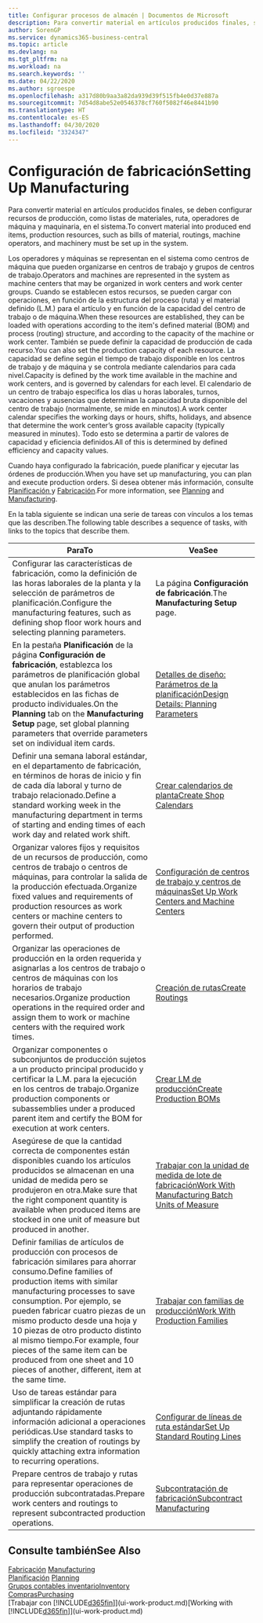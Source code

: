 ```yaml
---
title: Configurar procesos de almacén | Documentos de Microsoft
description: Para convertir material en artículos producidos finales, se deben configurar recursos de producción, como listas de materiales, ruta, operadores de máquina y maquinaria, en el sistema.
author: SorenGP
ms.service: dynamics365-business-central
ms.topic: article
ms.devlang: na
ms.tgt_pltfrm: na
ms.workload: na
ms.search.keywords: ''
ms.date: 04/22/2020
ms.author: sgroespe
ms.openlocfilehash: a317d80b9aa3a82da939d39f515fb4e0d37e887a
ms.sourcegitcommit: 7d54d8abe52e0546378cf760f5082f46e8441b90
ms.translationtype: HT
ms.contentlocale: es-ES
ms.lasthandoff: 04/30/2020
ms.locfileid: "3324347"
---
```

# <a name="setting-up-manufacturing"></a><span data-ttu-id="31211-103">Configuración de fabricación</span><span class="sxs-lookup"><span data-stu-id="31211-103">Setting Up Manufacturing</span></span>
<span data-ttu-id="31211-104">Para convertir material en artículos producidos finales, se deben configurar recursos de producción, como listas de materiales, ruta, operadores de máquina y maquinaria, en el sistema.</span><span class="sxs-lookup"><span data-stu-id="31211-104">To convert material into produced end items, production resources, such as bills of material, routings, machine operators, and machinery must be set up in the system.</span></span>

<span data-ttu-id="31211-105">Los operadores y máquinas se representan en el sistema como centros de máquina que pueden organizarse en centros de trabajo y grupos de centros de trabajo.</span><span class="sxs-lookup"><span data-stu-id="31211-105">Operators and machines are represented in the system as machine centers that may be organized in work centers and work center groups.</span></span> <span data-ttu-id="31211-106">Cuando se establecen estos recursos, se pueden cargar con operaciones, en función de la estructura del proceso (ruta) y el material definido (L.M.) para el artículo y en función de la capacidad del centro de trabajo o de máquina.</span><span class="sxs-lookup"><span data-stu-id="31211-106">When these resources are established, they can be loaded with operations according to the item's defined material (BOM) and process (routing) structure, and according to the capacity of the machine or work center.</span></span> <span data-ttu-id="31211-107">También se puede definir la capacidad de producción de cada recurso.</span><span class="sxs-lookup"><span data-stu-id="31211-107">You can also set the production capacity of each resource.</span></span> <span data-ttu-id="31211-108">La capacidad se define según el tiempo de trabajo disponible en los centros de trabajo y de máquina y se controla mediante calendarios para cada nivel.</span><span class="sxs-lookup"><span data-stu-id="31211-108">Capacity is defined by the work time available in the machine and work centers, and is governed by calendars for each level.</span></span> <span data-ttu-id="31211-109">El calendario de un centro de trabajo especifica los días u horas laborales, turnos, vacaciones y ausencias que determinan la capacidad bruta disponible del centro de trabajo (normalmente, se mide en minutos).</span><span class="sxs-lookup"><span data-stu-id="31211-109">A work center calendar specifies the working days or hours, shifts, holidays, and absence that determine the work center’s gross available capacity (typically measured in minutes).</span></span> <span data-ttu-id="31211-110">Todo esto se determina a partir de valores de capacidad y eficiencia definidos.</span><span class="sxs-lookup"><span data-stu-id="31211-110">All of this is determined by defined efficiency and capacity values.</span></span>  

<span data-ttu-id="31211-111">Cuando haya configurado la fabricación, puede planificar y ejecutar las órdenes de producción.</span><span class="sxs-lookup"><span data-stu-id="31211-111">When you have set up manufacturing, you can plan and execute production orders.</span></span> <span data-ttu-id="31211-112">Si desea obtener más información, consulte [Planificación ](production-planning.md) y [Fabricación](production-manage-manufacturing.md).</span><span class="sxs-lookup"><span data-stu-id="31211-112">For more information, see [Planning](production-planning.md) and [Manufacturing](production-manage-manufacturing.md).</span></span>  



 <span data-ttu-id="31211-113">En la tabla siguiente se indican una serie de tareas con vínculos a los temas que las describen.</span><span class="sxs-lookup"><span data-stu-id="31211-113">The following table describes a sequence of tasks, with links to the topics that describe them.</span></span>   

|<span data-ttu-id="31211-114">**Para**</span><span class="sxs-lookup"><span data-stu-id="31211-114">**To**</span></span>|<span data-ttu-id="31211-115">**Vea**</span><span class="sxs-lookup"><span data-stu-id="31211-115">**See**</span></span>|  
|------------|-------------|  
|<span data-ttu-id="31211-116">Configurar las características de fabricación, como la definición de las horas laborales de la planta y la selección de parámetros de planificación.</span><span class="sxs-lookup"><span data-stu-id="31211-116">Configure the manufacturing features, such as defining shop floor work hours and selecting planning parameters.</span></span>|<span data-ttu-id="31211-117">La página **Configuración de fabricación**.</span><span class="sxs-lookup"><span data-stu-id="31211-117">The **Manufacturing Setup** page.</span></span>|
|<span data-ttu-id="31211-118">En la pestaña **Planificación** de la página **Configuración de fabricación**, establezca los parámetros de planificación global que anulan los parámetros establecidos en las fichas de producto individuales.</span><span class="sxs-lookup"><span data-stu-id="31211-118">On the **Planning** tab on the **Manufacturing Setup** page, set global planning parameters that override parameters set on individual item cards.</span></span>|[<span data-ttu-id="31211-119">Detalles de diseño: Parámetros de la planificación</span><span class="sxs-lookup"><span data-stu-id="31211-119">Design Details: Planning Parameters</span></span>](design-details-planning-parameters.md)|
|<span data-ttu-id="31211-120">Definir una semana laboral estándar, en el departamento de fabricación, en términos de horas de inicio y fin de cada día laboral y turno de trabajo relacionado.</span><span class="sxs-lookup"><span data-stu-id="31211-120">Define a standard working week in the manufacturing department in terms of starting and ending times of each work day and related work shift.</span></span>|[<span data-ttu-id="31211-121">Crear calendarios de planta</span><span class="sxs-lookup"><span data-stu-id="31211-121">Create Shop Calendars</span></span>](production-how-to-create-work-center-calendars.md)|  
|<span data-ttu-id="31211-122">Organizar valores fijos y requisitos de un recursos de producción, como centros de trabajo o centros de máquinas, para controlar la salida de la producción efectuada.</span><span class="sxs-lookup"><span data-stu-id="31211-122">Organize fixed values and requirements of production resources as work centers or machine centers to govern their output of production performed.</span></span>|[<span data-ttu-id="31211-123">Configuración de centros de trabajo y centros de máquinas</span><span class="sxs-lookup"><span data-stu-id="31211-123">Set Up Work Centers and Machine Centers</span></span>](production-how-to-set-up-work-and-machine-centers.md)|
|<span data-ttu-id="31211-124">Organizar las operaciones de producción en la orden requerida y asignarlas a los centros de trabajo o centros de máquinas con los horarios de trabajo necesarios.</span><span class="sxs-lookup"><span data-stu-id="31211-124">Organize production operations in the required order and assign them to work or machine centers with the required work times.</span></span>|[<span data-ttu-id="31211-125">Creación de rutas</span><span class="sxs-lookup"><span data-stu-id="31211-125">Create Routings</span></span>](production-how-to-create-routings.md)|
|<span data-ttu-id="31211-126">Organizar componentes o subconjuntos de producción sujetos a un producto principal producido y certificar la L.M. para la ejecución en los centros de trabajo.</span><span class="sxs-lookup"><span data-stu-id="31211-126">Organize production components or subassemblies under a produced parent item and certify the BOM for execution at work centers.</span></span>|[<span data-ttu-id="31211-127">Crear LM de producción</span><span class="sxs-lookup"><span data-stu-id="31211-127">Create Production BOMs</span></span>](production-how-to-create-production-boms.md)|
|<span data-ttu-id="31211-128">Asegúrese de que la cantidad correcta de componentes están disponibles cuando los artículos producidos se almacenan en una unidad de medida pero se produjeron en otra.</span><span class="sxs-lookup"><span data-stu-id="31211-128">Make sure that the right component quantity is available when produced items are stocked in one unit of measure but produced in another.</span></span>|[<span data-ttu-id="31211-129">Trabajar con la unidad de medida de lote de fabricación</span><span class="sxs-lookup"><span data-stu-id="31211-129">Work With Manufacturing Batch Units of Measure</span></span>](production-how-to-use-the-manufacturing-batch-unit-of-measure.md)|  
|<span data-ttu-id="31211-130">Definir familias de artículos de producción con procesos de fabricación similares para ahorrar consumo.</span><span class="sxs-lookup"><span data-stu-id="31211-130">Define families of production items with similar manufacturing processes to save consumption.</span></span> <span data-ttu-id="31211-131">Por ejemplo, se pueden fabricar cuatro piezas de un mismo producto desde una hoja y 10 piezas de otro producto distinto al mismo tiempo.</span><span class="sxs-lookup"><span data-stu-id="31211-131">For example, four pieces of the same item can be produced from one sheet and 10 pieces of another, different, item at the same time.</span></span>|[<span data-ttu-id="31211-132">Trabajar con familias de producción</span><span class="sxs-lookup"><span data-stu-id="31211-132">Work With Production Families</span></span>](production-how-work-family.md)|
|<span data-ttu-id="31211-133">Uso de tareas estándar para simplificar la creación de rutas adjuntando rápidamente información adicional a operaciones periódicas.</span><span class="sxs-lookup"><span data-stu-id="31211-133">Use standard tasks to simplify the creation of routings by quickly attaching extra information to recurring operations.</span></span>|[<span data-ttu-id="31211-134">Configurar de líneas de ruta estándar</span><span class="sxs-lookup"><span data-stu-id="31211-134">Set Up Standard Routing Lines</span></span>](production-how-set-up-standard-routing-lines.md)|  
|<span data-ttu-id="31211-135">Prepare centros de trabajo y rutas para representar operaciones de producción subcontratadas.</span><span class="sxs-lookup"><span data-stu-id="31211-135">Prepare work centers and routings to represent subcontracted production operations.</span></span>|[<span data-ttu-id="31211-136">Subcontratación de fabricación</span><span class="sxs-lookup"><span data-stu-id="31211-136">Subcontract Manufacturing</span></span>](production-how-to-subcontract-manufacturing.md)|  

## <a name="see-also"></a><span data-ttu-id="31211-137">Consulte también</span><span class="sxs-lookup"><span data-stu-id="31211-137">See Also</span></span>
<span data-ttu-id="31211-138">[Fabricación](production-manage-manufacturing.md)  </span><span class="sxs-lookup"><span data-stu-id="31211-138">[Manufacturing](production-manage-manufacturing.md)  </span></span>  
<span data-ttu-id="31211-139">[Planificación](production-planning.md) </span><span class="sxs-lookup"><span data-stu-id="31211-139">[Planning](production-planning.md) </span></span>  
[<span data-ttu-id="31211-140">Grupos contables inventario</span><span class="sxs-lookup"><span data-stu-id="31211-140">Inventory</span></span>](inventory-manage-inventory.md)  
[<span data-ttu-id="31211-141">Compras</span><span class="sxs-lookup"><span data-stu-id="31211-141">Purchasing</span></span>](purchasing-manage-purchasing.md)  
<span data-ttu-id="31211-142">[Trabajar con [!INCLUDE[d365fin](includes/d365fin_md.md)]](ui-work-product.md)</span><span class="sxs-lookup"><span data-stu-id="31211-142">[Working with [!INCLUDE[d365fin](includes/d365fin_md.md)]](ui-work-product.md)</span></span>
